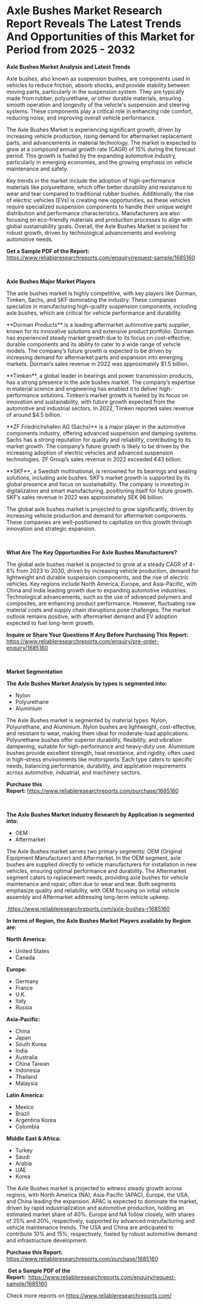 <p><h1>Axle Bushes Market Research Report Reveals The Latest Trends And Opportunities of this Market for Period from 2025 - 2032</h1></p><p><strong>Axle Bushes Market Analysis and Latest Trends</strong></p>
<p><p>Axle bushes, also known as suspension bushes, are components used in vehicles to reduce friction, absorb shocks, and provide stability between moving parts, particularly in the suspension system. They are typically made from rubber, polyurethane, or other durable materials, ensuring smooth operation and longevity of the vehicle's suspension and steering systems. These components play a critical role in enhancing ride comfort, reducing noise, and improving overall vehicle performance.</p><p>The Axle Bushes Market is experiencing significant growth, driven by increasing vehicle production, rising demand for aftermarket replacement parts, and advancements in material technology. The market is expected to grow at a compound annual growth rate (CAGR) of 15% during the forecast period. This growth is fueled by the expanding automotive industry, particularly in emerging economies, and the growing emphasis on vehicle maintenance and safety.</p><p>Key trends in the market include the adoption of high-performance materials like polyurethane, which offer better durability and resistance to wear and tear compared to traditional rubber bushes. Additionally, the rise of electric vehicles (EVs) is creating new opportunities, as these vehicles require specialized suspension components to handle their unique weight distribution and performance characteristics. Manufacturers are also focusing on eco-friendly materials and production processes to align with global sustainability goals. Overall, the Axle Bushes Market is poised for robust growth, driven by technological advancements and evolving automotive needs.</p></p>
<p><strong>Get a Sample PDF of the Report:&nbsp;</strong> <a href="https://www.reliableresearchreports.com/enquiry/request-sample/1685160?utm_campaign=1581&utm_medium=2&utm_source=Github&utm_content=ia&utm_term=22012025&utm_id=axle-bushes">https://www.reliableresearchreports.com/enquiry/request-sample/1685160</a></p>
<p>&nbsp;</p>
<p><strong>Axle Bushes Major Market Players</strong></p>
<p><p>The axle bushes market is highly competitive, with key players like Dorman, Timken, Sachs, and SKF dominating the industry. These companies specialize in manufacturing high-quality suspension components, including axle bushes, which are critical for vehicle performance and durability.</p><p>**Dorman Products** is a leading aftermarket automotive parts supplier, known for its innovative solutions and extensive product portfolio. Dorman has experienced steady market growth due to its focus on cost-effective, durable components and its ability to cater to a wide range of vehicle models. The company’s future growth is expected to be driven by increasing demand for aftermarket parts and expansion into emerging markets. Dorman’s sales revenue in 2022 was approximately $1.5 billion.</p><p>**Timken**, a global leader in bearings and power transmission products, has a strong presence in the axle bushes market. The company’s expertise in material science and engineering has enabled it to deliver high-performance solutions. Timken’s market growth is fueled by its focus on innovation and sustainability, with future growth expected from the automotive and industrial sectors. In 2022, Timken reported sales revenue of around $4.5 billion.</p><p>**ZF Friedrichshafen AG (Sachs)** is a major player in the automotive components industry, offering advanced suspension and damping systems. Sachs has a strong reputation for quality and reliability, contributing to its market growth. The company’s future growth is likely to be driven by the increasing adoption of electric vehicles and advanced suspension technologies. ZF Group’s sales revenue in 2022 exceeded €43 billion.</p><p>**SKF**, a Swedish multinational, is renowned for its bearings and sealing solutions, including axle bushes. SKF’s market growth is supported by its global presence and focus on sustainability. The company is investing in digitalization and smart manufacturing, positioning itself for future growth. SKF’s sales revenue in 2022 was approximately SEK 96 billion.</p><p>The global axle bushes market is projected to grow significantly, driven by increasing vehicle production and demand for aftermarket components. These companies are well-positioned to capitalize on this growth through innovation and strategic expansion.</p></p>
<p>&nbsp;</p>
<p><strong>What Are The Key Opportunities For Axle Bushes Manufacturers?</strong></p>
<p><p>The global axle bushes market is projected to grow at a steady CAGR of 4-6% from 2023 to 2030, driven by increasing vehicle production, demand for lightweight and durable suspension components, and the rise of electric vehicles. Key regions include North America, Europe, and Asia-Pacific, with China and India leading growth due to expanding automotive industries. Technological advancements, such as the use of advanced polymers and composites, are enhancing product performance. However, fluctuating raw material costs and supply chain disruptions pose challenges. The market outlook remains positive, with aftermarket demand and EV adoption expected to fuel long-term growth.</p></p>
<p><strong>Inquire or Share Your Questions If Any Before Purchasing This Report:</strong> <a href="https://www.reliableresearchreports.com/enquiry/pre-order-enquiry/1685160?utm_campaign=1581&utm_medium=2&utm_source=Github&utm_content=ia&utm_term=22012025&utm_id=axle-bushes">https://www.reliableresearchreports.com/enquiry/pre-order-enquiry/1685160</a></p>
<p>&nbsp;</p>
<p><strong>Market Segmentation</strong></p>
<p><strong>The Axle Bushes Market Analysis by types is segmented into:</strong></p>
<p><ul><li>Nylon</li><li>Polyurethane</li><li>Aluminium</li></ul></p>
<p><p>The Axle Bushes market is segmented by material types: Nylon, Polyurethane, and Aluminium. Nylon bushes are lightweight, cost-effective, and resistant to wear, making them ideal for moderate-load applications. Polyurethane bushes offer superior durability, flexibility, and vibration dampening, suitable for high-performance and heavy-duty use. Aluminium bushes provide excellent strength, heat resistance, and rigidity, often used in high-stress environments like motorsports. Each type caters to specific needs, balancing performance, durability, and application requirements across automotive, industrial, and machinery sectors.</p></p>
<p><strong>Purchase this Report:&nbsp;</strong><a href="https://www.reliableresearchreports.com/purchase/1685160?utm_campaign=1581&utm_medium=2&utm_source=Github&utm_content=ia&utm_term=22012025&utm_id=axle-bushes">https://www.reliableresearchreports.com/purchase/1685160</a></p>
<p>&nbsp;</p>
<p><strong>The Axle Bushes Market Industry Research by Application is segmented into:</strong></p>
<p><ul><li>OEM</li><li>Aftermarket</li></ul></p>
<p><p>The Axle Bushes market serves two primary segments: OEM (Original Equipment Manufacturer) and Aftermarket. In the OEM segment, axle bushes are supplied directly to vehicle manufacturers for installation in new vehicles, ensuring optimal performance and durability. The Aftermarket segment caters to replacement needs, providing axle bushes for vehicle maintenance and repair, often due to wear and tear. Both segments emphasize quality and reliability, with OEM focusing on initial vehicle assembly and Aftermarket addressing long-term vehicle upkeep.</p></p>
<p><a href="https://www.reliableresearchreports.com/axle-bushes-r1685160?utm_campaign=1581&utm_medium=2&utm_source=Github&utm_content=ia&utm_term=22012025&utm_id=axle-bushes">&nbsp;https://www.reliableresearchreports.com/axle-bushes-r1685160</a></p>
<p><strong>In terms of Region, the Axle Bushes Market Players available by Region are:</strong></p>
<p>
    <p> <strong> North America: </strong>
        <ul>
            <li>United States</li>
            <li>Canada</li>
        </ul>
        </p> 
    <p> <strong> Europe: </strong>
        <ul>
            <li>Germany</li>
            <li>France</li>
            <li>U.K.</li>
            <li>Italy</li>
            <li>Russia</li>
        </ul>
        </p> 
    <p> <strong> Asia-Pacific: </strong>
        <ul>
            <li>China</li>
            <li>Japan</li>
            <li>South Korea</li>
            <li>India</li>
            <li>Australia</li>
            <li>China Taiwan</li>
            <li>Indonesia</li>
            <li>Thailand</li>
            <li>Malaysia</li>
        </ul>
        </p> 
    <p> <strong> Latin America: </strong>
        <ul>
            <li>Mexico</li>
            <li>Brazil</li>
            <li>Argentina Korea</li>
            <li>Colombia</li>
        </ul>
        </p> 
    <p> <strong> Middle East & Africa: </strong>
        <ul>
            <li>Turkey</li>
            <li>Saudi</li>
            <li>Arabia</li>
            <li>UAE</li>
            <li>Korea</li>
        </ul>
    </p>
    </p>
<p><p>The Axle Bushes market is projected to witness steady growth across regions, with North America (NA), Asia-Pacific (APAC), Europe, the USA, and China leading the expansion. APAC is expected to dominate the market, driven by rapid industrialization and automotive production, holding an estimated market share of 40%. Europe and NA follow closely, with shares of 25% and 20%, respectively, supported by advanced manufacturing and vehicle maintenance trends. The USA and China are anticipated to contribute 10% and 15%, respectively, fueled by robust automotive demand and infrastructure development.</p></p>
<p><strong>Purchase this Report: </strong><a href="https://www.reliableresearchreports.com/purchase/1685160?utm_campaign=1581&utm_medium=2&utm_source=Github&utm_content=ia&utm_term=22012025&utm_id=axle-bushes">https://www.reliableresearchreports.com/purchase/1685160</a></p>
<p>&nbsp;<strong>Get a Sample PDF of the Report:&nbsp;&nbsp;</strong><a href="https://www.reliableresearchreports.com/enquiry/request-sample/1685160?utm_campaign=1581&utm_medium=2&utm_source=Github&utm_content=ia&utm_term=22012025&utm_id=axle-bushes">https://www.reliableresearchreports.com/enquiry/request-sample/1685160</a></p>
<p><strong></strong></p>
<p>Check more reports on <a href="https://www.reliableresearchreports.com/?utm_campaign=1581&utm_medium=2&utm_source=Github&utm_content=ia&utm_term=22012025&utm_id=axle-bushes">https://www.reliableresearchreports.com/</a></p>